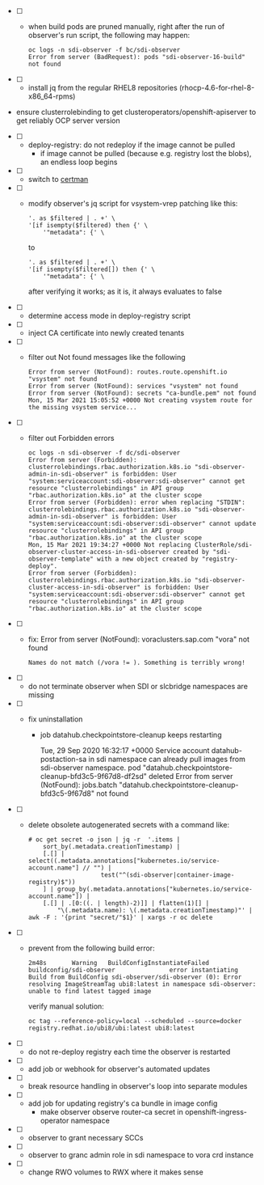 - [ ] - when build pods are pruned manually, right after the run of observer's run script, the following may happen:

        oc logs -n sdi-observer -f bc/sdi-observer
        Error from server (BadRequest): pods "sdi-observer-16-build" not found

- [ ] - install jq from the regular RHEL8 repositories (rhocp-4.6-for-rhel-8-x86_64-rpms)
- ensure clusterrolebinding to get clusteroperators/openshift-apiserver to get reliably OCP server version
- [ ] - deploy-registry: do not redeploy if the image cannot be pulled
    - if image cannot be pulled (because e.g. registry lost the blobs), an endless loop begins
- [ ] - switch to [certman](https://github.com/openshift/certman-operator)
- [ ] - modify observer's jq script for vsystem-vrep patching like this:

        '. as $filtered | . +' \
        '[if isempty($filtered) then {' \
            '"metadata": {' \

    to 

        '. as $filtered | . +' \
        '[if isempty($filtered[]) then {' \
            '"metadata": {' \

    after verifying it works; as it is, it always evaluates to false

- [ ] - determine access mode in deploy-registry script
- [ ] - inject CA certificate into newly created tenants
- [ ] - filter out Not found messages like the following
        
        Error from server (NotFound): routes.route.openshift.io "vsystem" not found
        Error from server (NotFound): services "vsystem" not found
        Error from server (NotFound): secrets "ca-bundle.pem" not found
        Mon, 15 Mar 2021 15:05:52 +0000 Not creating vsystem route for the missing vsystem service...

- [ ] - filter out Forbidden errors

        oc logs -n sdi-observer -f dc/sdi-observer
        Error from server (Forbidden): clusterrolebindings.rbac.authorization.k8s.io "sdi-observer-admin-in-sdi-observer" is forbidden: User "system:serviceaccount:sdi-observer:sdi-observer" cannot get resource "clusterrolebindings" in API group "rbac.authorization.k8s.io" at the cluster scope
        Error from server (Forbidden): error when replacing "STDIN": clusterrolebindings.rbac.authorization.k8s.io "sdi-observer-admin-in-sdi-observer" is forbidden: User "system:serviceaccount:sdi-observer:sdi-observer" cannot update resource "clusterrolebindings" in API group "rbac.authorization.k8s.io" at the cluster scope
        Mon, 15 Mar 2021 19:34:27 +0000 Not replacing ClusterRole/sdi-observer-cluster-access-in-sdi-observer created by "sdi-observer-template" with a new object created by "registry-deploy".
        Error from server (Forbidden): clusterrolebindings.rbac.authorization.k8s.io "sdi-observer-cluster-access-in-sdi-observer" is forbidden: User "system:serviceaccount:sdi-observer:sdi-observer" cannot get resource "clusterrolebindings" in API group "rbac.authorization.k8s.io" at the cluster scope

- [ ] - fix: Error from server (NotFound): voraclusters.sap.com "vora" not found

        Names do not match (/vora != ). Something is terribly wrong!

- [ ] - do not terminate observer when SDI or slcbridge namespaces are missing
- [ ] - fix uninstallation

    - job datahub.checkpointstore-cleanup keeps restarting

        Tue, 29 Sep 2020 16:32:17 +0000 Service account datahub-postaction-sa in sdi namespace can already pull images from sdi-observer namespace.
        pod "datahub.checkpointstore-cleanup-bfd3c5-9f67d8-df2sd" deleted
        Error from server (NotFound): jobs.batch "datahub.checkpointstore-cleanup-bfd3c5-9f67d8" not found

- [ ] - delete obsolete autogenerated secrets with a command like:

        # oc get secret -o json | jq -r  '.items |
            sort_by(.metadata.creationTimestamp) |
            [.[] | select((.metadata.annotations["kubernetes.io/service-account.name"] // "") |
                            test("^(sdi-observer|container-image-registry)$"))
            ] | group_by(.metadata.annotations["kubernetes.io/service-account.name"]) |
            [.[] | .[0:((. | length)-2)]] | flatten(1)[] |
                "\(.metadata.name): \(.metadata.creationTimestamp)"' | awk -F : '{print "secret/"$1}' | xargs -r oc delete

- [ ] - prevent from the following build error:

        2m48s       Warning   BuildConfigInstantiateFailed   buildconfig/sdi-observer               error instantiating Build from BuildConfig sdi-observer/sdi-observer (0): Error resolving ImageStreamTag ubi8:latest in namespace sdi-observer: unable to find latest tagged image

    verify manual solution:

        oc tag --reference-policy=local --scheduled --source=docker registry.redhat.io/ubi8/ubi:latest ubi8:latest

- [ ] - do not re-deploy registry each time the observer is restarted
- [ ] - add job or webhook for observer's automated updates
- [ ] - break resource handling in observer's loop into separate modules
- [ ] - add job for updating registry's ca bundle in image config
    - make observer observe router-ca secret in openshift-ingress-operator namespace
- [ ] - observer to grant necessary SCCs
- [ ] - observer to granc admin role in sdi namespace to vora crd instance
- [ ] - change RWO volumes to RWX where it makes sense
